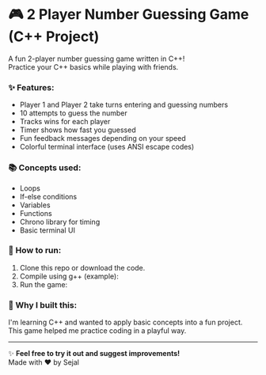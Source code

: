 # 🎮 2 Player Number Guessing Game (C++ Project)

A fun 2-player number guessing game written in C++!  
Practice your C++ basics while playing with friends.

### ✨ Features:
- Player 1 and Player 2 take turns entering and guessing numbers
- 10 attempts to guess the number
- Tracks wins for each player
- Timer shows how fast you guessed
- Fun feedback messages depending on your speed
- Colorful terminal interface (uses ANSI escape codes)

### 📚 Concepts used:
- Loops
- If-else conditions
- Variables
- Functions
- Chrono library for timing
- Basic terminal UI

### 🚀 How to run:
1. Clone this repo or download the code.
2. Compile using g++ (example):
3. Run the game:

### 🎯 Why I built this:
I'm learning C++ and wanted to apply basic concepts into a fun project. This game helped me practice coding in a playful way.

---

✨ **Feel free to try it out and suggest improvements!**  
Made with ❤️ by Sejal
